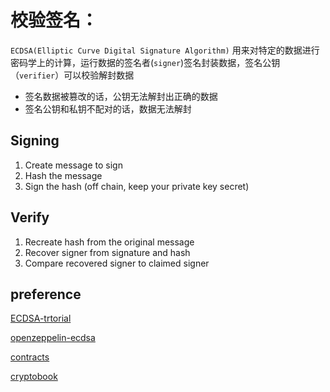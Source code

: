 # 校验签名：
`ECDSA(Elliptic Curve Digital Signature Algorithm)` 用来对特定的数据进行密码学上的计算，运行数据的签名者(`signer`)签名封装数据，签名公钥（`verifier`）可以校验解封数据
- 签名数据被篡改的话，公钥无法解封出正确的数据
- 签名公钥和私钥不配对的话，数据无法解封

## Signing
1. Create message to sign
2. Hash the message
3. Sign the hash (off chain, keep your private key secret)

## Verify
1. Recreate hash from the original message
2. Recover signer from signature and hash
3. Compare recovered signer to claimed signer

## preference
[ECDSA-trtorial](https://www.rareskills.io/post/ecdsa-tutorial)

[openzeppelin-ecdsa](https://github.com/OpenZeppelin/openzeppelin-contracts/blob/master/contracts/utils/cryptography/ECDSA.sol)

[contracts](../ContractsHub/ecdsa_signature/verify.sol)

[cryptobook](https://cryptobook.nakov.com/digital-signatures/ecdsa-sign-verify-examples)
